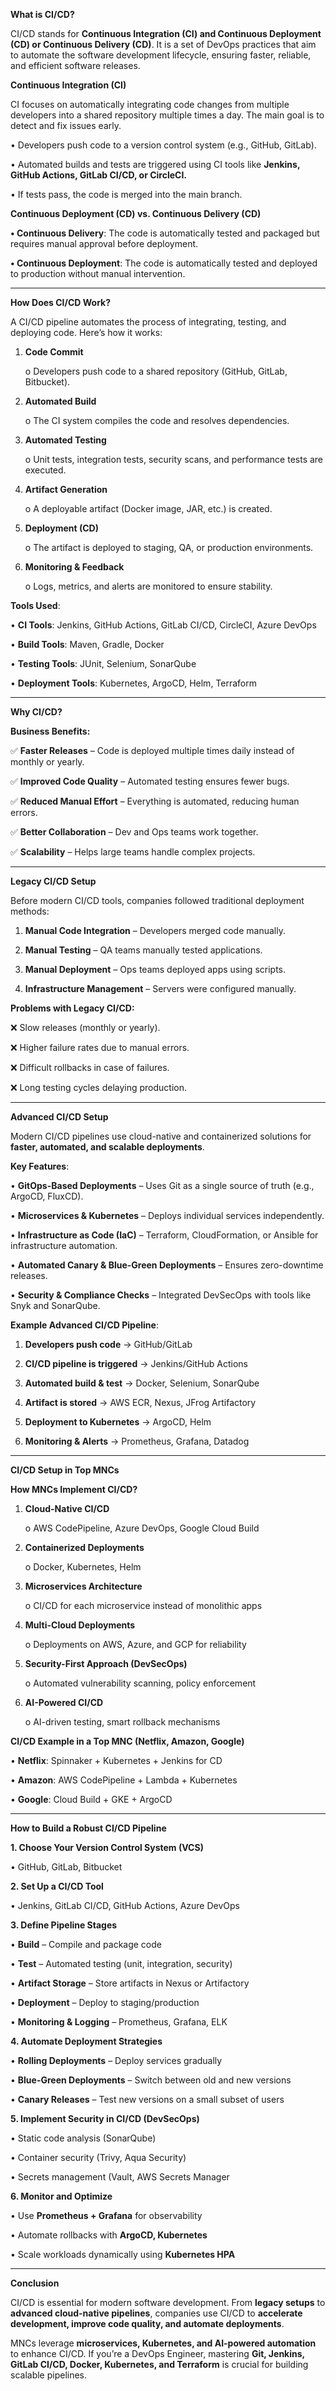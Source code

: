**What is CI/CD?**

CI/CD stands for **Continuous Integration (CI) and Continuous Deployment (CD) or Continuous Delivery (CD)**. It is a set of DevOps practices that aim to automate the software development lifecycle, ensuring faster, reliable, and efficient software releases.

**Continuous Integration (CI)**

CI focuses on automatically integrating code changes from multiple developers into a shared repository multiple times a day. The main goal is to detect and fix issues early.

• Developers push code to a version control system (e.g., GitHub, GitLab).

• Automated builds and tests are triggered using CI tools like **Jenkins, GitHub Actions, GitLab CI/CD, or CircleCI.**

• If tests pass, the code is merged into the main branch.

**Continuous Deployment (CD) vs. Continuous Delivery (CD)**

  **• Continuous Delivery**: The code is automatically tested and packaged but requires manual approval before deployment.

  **• Continuous Deployment**: The code is automatically tested and deployed to production without manual intervention.

---

**How Does CI/CD Work?**

A CI/CD pipeline automates the process of integrating, testing, and deploying code. Here’s how it works:

1.	**Code Commit**

     o Developers push code to a shared repository (GitHub, GitLab, Bitbucket).

2.	**Automated Build**

     o The CI system compiles the code and resolves dependencies.

3.	**Automated Testing**

     o Unit tests, integration tests, security scans, and performance tests are executed.

4.	**Artifact Generation**

     o A deployable artifact (Docker image, JAR, etc.) is created.

5.	**Deployment (CD)**

     o The artifact is deployed to staging, QA, or production environments.

6.	**Monitoring & Feedback**

     o Logs, metrics, and alerts are monitored to ensure stability.

**Tools Used**:

•	**CI Tools**: Jenkins, GitHub Actions, GitLab CI/CD, CircleCI, Azure DevOps

•	**Build Tools**: Maven, Gradle, Docker

•	**Testing Tools**: JUnit, Selenium, SonarQube

•	**Deployment Tools**: Kubernetes, ArgoCD, Helm, Terraform

---

**Why CI/CD?**

**Business Benefits:**

✅ **Faster Releases** – Code is deployed multiple times daily instead of monthly or yearly.

✅ **Improved Code Quality** – Automated testing ensures fewer bugs.
  
✅ **Reduced Manual Effort** – Everything is automated, reducing human errors.
  
✅ **Better Collaboration** – Dev and Ops teams work together.
  
✅ **Scalability** – Helps large teams handle complex projects.

---

**Legacy CI/CD Setup**

Before modern CI/CD tools, companies followed traditional deployment methods:

1.	**Manual Code Integration** – Developers merged code manually.
  
2.	**Manual Testing** – QA teams manually tested applications.
  
3.	**Manual Deployment** – Ops teams deployed apps using scripts.
	
4.	**Infrastructure Management** – Servers were configured manually.

**Problems with Legacy CI/CD:**

❌ Slow releases (monthly or yearly).

❌ Higher failure rates due to manual errors.

❌ Difficult rollbacks in case of failures.

❌ Long testing cycles delaying production.

---

**Advanced CI/CD Setup**

Modern CI/CD pipelines use cloud-native and containerized solutions for **faster, automated, and scalable deployments**.

**Key Features**:

•	**GitOps-Based Deployments** – Uses Git as a single source of truth (e.g., ArgoCD, FluxCD).

•	**Microservices & Kubernetes** – Deploys individual services independently.

•	**Infrastructure as Code (IaC)** – Terraform, CloudFormation, or Ansible for infrastructure automation.

•	**Automated Canary & Blue-Green Deployments** – Ensures zero-downtime releases.

•	**Security & Compliance Checks** – Integrated DevSecOps with tools like Snyk and SonarQube.

**Example Advanced CI/CD Pipeline**:

1.	**Developers push code** → GitHub/GitLab

2.	**CI/CD pipeline is triggered** → Jenkins/GitHub Actions
  
3.	**Automated build & test** → Docker, Selenium, SonarQube
  
4.	**Artifact is stored** → AWS ECR, Nexus, JFrog Artifactory

5.	**Deployment to Kubernetes** → ArgoCD, Helm

6.	**Monitoring & Alerts** → Prometheus, Grafana, Datadog

---

**CI/CD Setup in Top MNCs**

**How MNCs Implement CI/CD?**

1.	**Cloud-Native CI/CD**

       o AWS CodePipeline, Azure DevOps, Google Cloud Build

2.	**Containerized Deployments**

       o Docker, Kubernetes, Helm

3.	**Microservices Architecture**

       o CI/CD for each microservice instead of monolithic apps

4.	**Multi-Cloud Deployments**

       o Deployments on AWS, Azure, and GCP for reliability

5.	**Security-First Approach (DevSecOps)**

       o Automated vulnerability scanning, policy enforcement

6.	**AI-Powered CI/CD**

       o AI-driven testing, smart rollback mechanisms

**CI/CD Example in a Top MNC (Netflix, Amazon, Google)**

•	**Netflix**: Spinnaker + Kubernetes + Jenkins for CD

•	**Amazon**: AWS CodePipeline + Lambda + Kubernetes

•	**Google**: Cloud Build + GKE + ArgoCD

---

**How to Build a Robust CI/CD Pipeline**

**1. Choose Your Version Control System (VCS)**

•	GitHub, GitLab, Bitbucket

**2. Set Up a CI/CD Tool**

•	Jenkins, GitLab CI/CD, GitHub Actions, Azure DevOps

**3. Define Pipeline Stages**

•	**Build** – Compile and package code

•	**Test** – Automated testing (unit, integration, security)

•	**Artifact Storage** – Store artifacts in Nexus or Artifactory

•	**Deployment** – Deploy to staging/production

•	**Monitoring & Logging** – Prometheus, Grafana, ELK

**4. Automate Deployment Strategies**

•	**Rolling Deployments** – Deploy services gradually

•	**Blue-Green Deployments** – Switch between old and new versions

•	**Canary Releases** – Test new versions on a small subset of users

**5. Implement Security in CI/CD (DevSecOps)**

•	Static code analysis (SonarQube)

•	Container security (Trivy, Aqua Security)

•	Secrets management (Vault, AWS Secrets Manager

**6. Monitor and Optimize**

•	Use **Prometheus + Grafana** for observability

•	Automate rollbacks with **ArgoCD, Kubernetes**

•	Scale workloads dynamically using **Kubernetes HPA**

---

**Conclusion**

CI/CD is essential for modern software development. From **legacy setups** to **advanced cloud-native pipelines**, companies use CI/CD to **accelerate development, improve code quality, and automate deployments**.

MNCs leverage **microservices, Kubernetes, and AI-powered automation** to enhance CI/CD. If you’re a DevOps Engineer, mastering **Git, Jenkins, GitLab CI/CD, Docker, Kubernetes, and Terraform** is crucial for building scalable pipelines.
